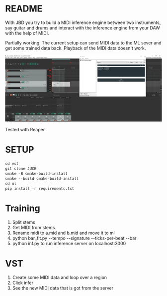 README
======

With JBD you try to build a MIDI inference engine between two instruments, say guitar and drums and interact with the inference engine from your DAW with the help of MIDI.

Partially working. The current setup can send MIDI data to the ML sever and get some trained data back.
Playback of the MIDI data doesn't work.


![Screenshot](https://github.com/xyzzyapps/Jbd/blob/main/Screenshot.png?raw=true)

Tested with Reaper


SETUP
=====

```
cd vst
git clone JUCE
cmake -B cmake-build-install 
cmake --build cmake-build-install 
cd ml
pip install -r requirements.txt
```

Training
========

1. Split stems
2. Get MIDI from stems
3. Rename midi to a.mid and b.mid and move it to ml
4. python bar_fit.py --tempo --signature --ticks-per-beat --bar
5. python inf.py to run inference server on localhost:3000


VST
===

1. Create some MIDI data and loop over a region
2. Click infer
3. See the new MIDI data that is got from the server


